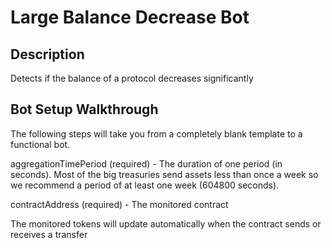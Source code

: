 # Large Balance Decrease Bot

## Description

Detects if the balance of a protocol decreases significantly

## Bot Setup Walkthrough

The following steps will take you from a completely blank template to a functional bot.

aggregationTimePeriod (required) - The duration of one period (in seconds). Most of the big treasuries send assets less than once a week so we recommend a period of at least one week (604800 seconds).

contractAddress (required) - The monitored contract

The monitored tokens will update automatically when the contract sends or receives a transfer